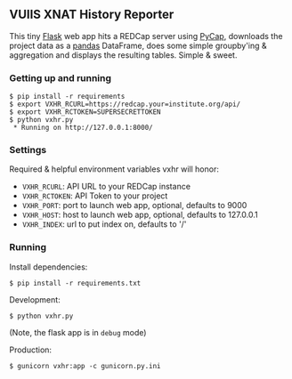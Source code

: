 ## **V**UIIS **X**NAT **H**istory **R**eporter

This tiny [Flask](http://flask.pocoo.org) web app hits a REDCap server using
[PyCap](http://sburns.org/PyCap), downloads the project data as a
[pandas](http://pandas.pydata.org) DataFrame, does some simple groupby'ing
& aggregation and displays the resulting tables. Simple & sweet.

### Getting up and running


    $ pip install -r requirements
    $ export VXHR_RCURL=https://redcap.your=institute.org/api/
    $ export VXHR_RCTOKEN=SUPERSECRETTOKEN
    $ python vxhr.py
     * Running on http://127.0.0.1:8000/


### Settings

Required & helpful environment variables vxhr will honor:

* `VXHR_RCURL`: API URL to your REDCap instance
* `VXHR_RCTOKEN`: API Token to your project
* `VXHR_PORT`: port to launch web app, optional, defaults to 9000
* `VXHR_HOST`: host to launch web app, optional, defaults to 127.0.0.1
* `VXHR_INDEX`: url to put index on, defaults to '/'

### Running

Install dependencies:

    $ pip install -r requirements.txt

Development:

    $ python vxhr.py

(Note, the flask app is in `debug` mode)

Production:

    $ gunicorn vxhr:app -c gunicorn.py.ini
